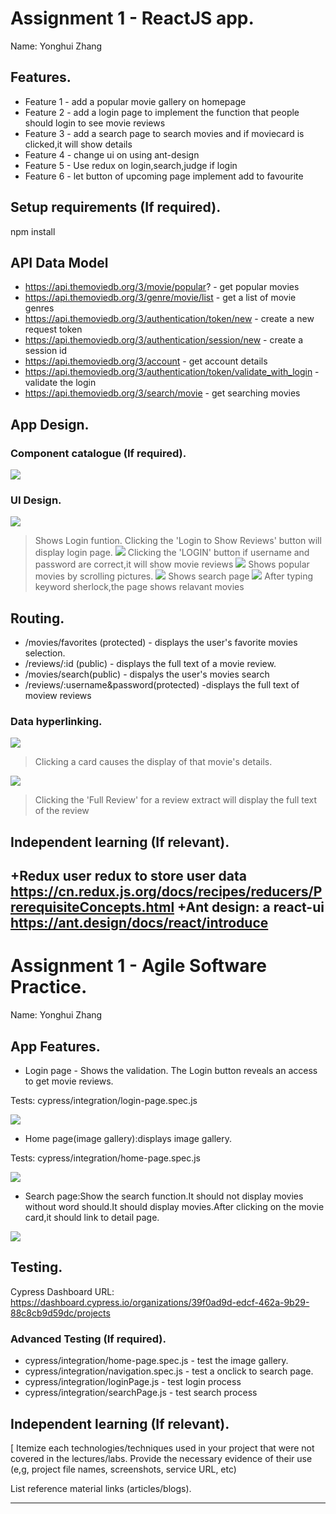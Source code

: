 # Assignment 1 - ReactJS app.

Name: Yonghui Zhang

## Features.
 + Feature 1 - add a popular movie gallery on homepage
 + Feature 2 - add a login page to implement the function that people should login to see movie reviews
 + Feature 3 - add a search page to search movies and if moviecard is clicked,it will show details
 + Feature 4 - change ui on  using ant-design
 + Feature 5 - Use redux on login,search,judge if login 
 + Feature 6 - let button of upcoming page implement add to favourite

## Setup requirements (If required).

npm install 

## API Data Model
+ https://api.themoviedb.org/3/movie/popular? - get popular movies
+ https://api.themoviedb.org/3/genre/movie/list - get a list of movie genres
+ https://api.themoviedb.org/3/authentication/token/new - create a new request token
+ https://api.themoviedb.org/3/authentication/session/new - create a session id
+ https://api.themoviedb.org/3/account - get account details
+ https://api.themoviedb.org/3/authentication/token/validate_with_login -validate the login 
+ https://api.themoviedb.org/3/search/movie - get searching movies
## App Design.

### Component catalogue (If required).

![][stories]

### UI Design.


![][LOGIN1]
>Shows Login funtion. Clicking the 'Login to Show Reviews' button will display login page.
![][LOGIN2]
>Clicking the 'LOGIN' button if username and password are correct,it will show movie reviews
![][Popular]
>Shows popular movies by scrolling pictures. 
![][Search1]
>Shows search page
![][Search2]
>After typing keyword sherlock,the page shows relavant movies 

## Routing.


+ /movies/favorites (protected) - displays the user's favorite movies selection.
+ /reviews/:id (public) - displays the full text of a movie review.
+ /movies/search(public) - dispalys the user's movies search
+ /reviews/:username&password(protected) -displays the full text of moview reviews


### Data hyperlinking.


![][cardLink]
> Clicking a card causes the display of that movie's details.

![][reviewLink]
>Clicking the 'Full Review' for a review extract will display the full text of the review

## Independent learning (If relevant).

+Redux user redux to store user data https://cn.redux.js.org/docs/recipes/reducers/PrerequisiteConcepts.html
+Ant design: a react-ui https://ant.design/docs/react/introduce
---------------------------------

# Assignment 1 - Agile Software Practice.

Name: Yonghui Zhang

## App Features.

+ Login page - Shows the validation. The Login button reveals an access to get movie reviews.

Tests: cypress/integration/login-page.spec.js 

![][LOGIN2]

+ Home page(image gallery):displays image gallery.

Tests: cypress/integration/home-page.spec.js 

![][Popular]

+ Search page:Show the search function.It should not display movies without word should.It should display movies.After clicking on the movie card,it should link to detail page.

![][Search2]


## Testing.

Cypress Dashboard URL: https://dashboard.cypress.io/organizations/39f0ad9d-edcf-462a-9b29-88c8cb9d59dc/projects

### Advanced Testing (If required).

+ cypress/integration/home-page.spec.js - test the image gallery.
+ cypress/integration/navigation.spec.js - test a onclick to search page.
+ cypress/integration/loginPage.js - test login process
+ cypress/integration/searchPage.js - test search process

## Independent learning (If relevant).

[ Itemize each technologies/techniques used in your project that were not covered in the lectures/labs. Provide the necessary evidence of their use (e,g, project file names, screenshots, service URL, etc)

List reference material links (articles/blogs).

---------------------------------

[movieDetail]: ./Readme/public/movieDetail.png
[review]: ./Readme/public/review.png
[reviewLink]: ./Readme/public/reviewLink.png
[cardLink]: ./Readme/public/cardLink.png
[stories]: ./Readme/public/CATALOGUE.png
[LOGIN1]: ./Readme/public/LOGIN1.png
[LOGIN2]: ./Readme/public/LOGIN2.png
[Search1]: ./Readme/public/Search1.png
[Search2]: ./Readme/public/Search2.png
[Popular]: ./Readme/public/Popular.png